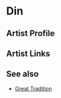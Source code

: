 # Din

## Artist Profile



## Artist Links



## See also

- [Great Tradition](Great_Tradition.md)
